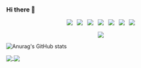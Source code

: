 ### Hi there 👋

<!--
**gaeunamy/gaeunamy** is a ✨ _special_ ✨ repository because its `README.md` (this file) appears on your GitHub profile.

Here are some ideas to get you started:

- 🔭 I’m currently working on ...
- 🌱 I’m currently learning ...
- 👯 I’m looking to collaborate on ...
- 🤔 I’m looking for help with ...
- 💬 Ask me about ...
- 📫 How to reach me: ...
- 😄 Pronouns: ...
- ⚡ Fun fact: ...
-->

<p align="center">
<img src="https://img.shields.io/badge/C-A8B9CC?style=flat&logo=C&logoColor=white"/></a> &nbsp
<img src="https://img.shields.io/badge/c++-00599C?style=flat&logo=c%2B%2B&logoColor=white"/></a> &nbsp 
<img src="https://img.shields.io/badge/Python-3776AB?style=flat&logo=Python&logoColor=white"/></a> &nbsp
<img src="https://img.shields.io/badge/Java-FFFFFF?style=flat&logo=OpenJDK&logoColor=black"/></a> &nbsp
<img src="https://img.shields.io/badge/ML/DL-F9AB00?style=flat&logo=Google Colab&logoColor=white"/></a> &nbsp 
<img src="https://img.shields.io/badge/Android Studio-3DDC84?style=flat&logo=Android Studio&logoColor=white"/></a> &nbsp 
<img src="https://img.shields.io/badge/Linux-FCC624?style=flat&logo=Linux&logoColor=black"/>
<p align="center">
<a href="https://www.instagram.com/sometting20/" target="_blank"><img src="https://img.shields.io/badge/Instagram-E4405F?style=flat&logo=Instagram&logoColor=white"/></a></a></p>

![Anurag's GitHub stats](https://github-readme-stats.vercel.app/api?username=gaeunamy&show_icons=true&theme=vue)

<a href="https://github.com/gaeunamy/ICE_university">
  <img align="center" src="https://github-readme-stats.vercel.app/api/pin/?username=gaeunamy&repo=ICE_university&theme=vue" />
</a>
<a href="https://github.com/gaeunamy/practice">
  <img align="center" src="https://github-readme-stats.vercel.app/api/pin/?username=gaeunamy&repo=practice&theme=vue" />
</a>
